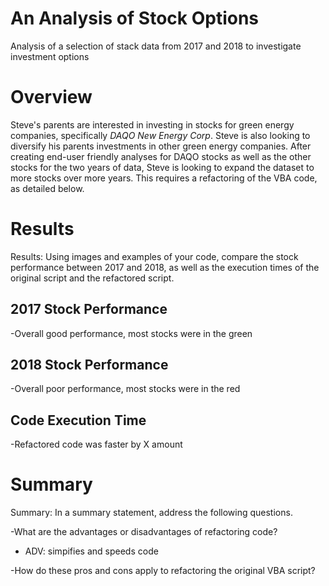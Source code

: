 # An Analysis of Stock Options

Analysis of a selection of stack data from 2017 and 2018 to investigate investment options

# Overview

Steve's parents are interested in investing in stocks for green energy companies, specifically *DAQO New Energy Corp*. Steve is also looking to diversify his parents investments in other green energy companies. After creating end-user friendly analyses for DAQO stocks as well as the other stocks for the two years of data, Steve is looking to expand the dataset to more stocks over more years. This requires a refactoring of the VBA code, as detailed below.

# Results

Results: Using images and examples of your code, compare the stock performance between 2017 and 2018, as well as the execution times of the original script and the refactored script.

## 2017 Stock Performance
-Overall good performance, most stocks were in the green

## 2018 Stock Performance
-Overall poor performance, most stocks were in the red

## Code Execution Time
-Refactored code was faster by X amount

# Summary

Summary: In a summary statement, address the following questions.

-What are the advantages or disadvantages of refactoring code?
  - ADV: simpifies and speeds code

-How do these pros and cons apply to refactoring the original VBA script?
